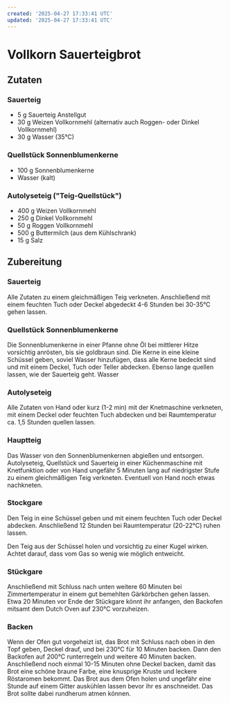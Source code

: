 ```yaml
---
created: '2025-04-27 17:33:41 UTC'
updated: '2025-04-27 17:33:41 UTC'
---
```


# Vollkorn Sauerteigbrot 

## Zutaten
### Sauerteig
- 5 g Sauerteig Anstellgut
- 30 g Weizen Vollkornmehl (alternativ auch Roggen- oder Dinkel Vollkornmehl)
- 30 g Wasser (35°C)

### Quellstück Sonnenblumenkerne
- 100 g Sonnenblumenkerne
- Wasser (kalt)

### Autolyseteig ("Teig-Quellstück")
- 400 g Weizen Vollkornmehl
- 250 g Dinkel Vollkornmehl
- 50 g Roggen Vollkornmehl
- 500 g Buttermilch (aus dem Kühlschrank)
- 15 g Salz

## Zubereitung 

### Sauerteig
Alle Zutaten zu einem gleichmäßigen Teig verkneten. Anschließend mit einem feuchten Tuch oder Deckel abgedeckt 4-6 Stunden bei 30-35°C gehen lassen.

### Quellstück Sonnenblumenkerne
Die Sonnenblumenkerne in einer Pfanne ohne Öl bei mittlerer Hitze vorsichtig anrösten, bis sie goldbraun sind. Die Kerne in eine kleine Schüssel geben, soviel Wasser hinzufügen, dass alle Kerne bedeckt sind und mit einem Deckel, Tuch oder Teller abdecken. Ebenso lange quellen lassen, wie der Sauerteig geht.
Wasser

### Autolyseteig
Alle Zutaten von Hand oder kurz (1-2 min) mit der Knetmaschine verkneten, mit einem Deckel oder feuchten Tuch abdecken und bei Raumtemperatur ca. 1,5 Stunden quellen lassen.

### Hauptteig
Das Wasser von den Sonnenblumenkernen abgießen und entsorgen.
Autolyseteig, Quellstück und Sauerteig in einer Küchenmaschine mit Knetfunktion oder von Hand ungefähr 5 Minuten lang auf niedrigster Stufe zu einem gleichmäßigen Teig verkneten. Eventuell von Hand noch etwas nachkneten.

### Stockgare
Den Teig in eine Schüssel geben und mit einem feuchten Tuch oder Deckel abdecken. Anschließend 12 Stunden bei Raumtemperatur (20-22°C) ruhen lassen.

Den Teig aus der Schüssel holen und vorsichtig zu einer Kugel wirken. Achtet darauf, dass vom Gas so wenig wie möglich entweicht.
### Stückgare
Anschließend mit Schluss nach unten weitere 60 Minuten bei Zimmertemperatur in einem gut bemehlten Gärkörbchen gehen lassen. Etwa 20 Minuten vor Ende der Stückgare könnt ihr anfangen, den Backofen mitsamt dem Dutch Oven auf 230°C vorzuheizen.

### Backen
Wenn der Ofen gut vorgeheizt ist, das Brot mit Schluss nach oben in den Topf geben, Deckel drauf, und bei 230°C für 10 Minuten backen.
Dann den Backofen auf 200°C runterregeln und weitere 40 Minuten backen.
Anschließend noch einmal 10-15 Minuten ohne Deckel backen, damit das Brot eine schöne braune Farbe, eine knusprige Kruste und leckere Röstaromen bekommt.
Das Brot aus dem Ofen holen und ungefähr eine Stunde auf einem Gitter auskühlen lassen bevor ihr es anschneidet. Das Brot sollte dabei rundherum atmen können.



